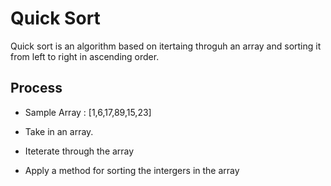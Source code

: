 # Quick Sort

Quick sort is an algorithm based on itertaing throguh an array and sorting it from left to right in ascending order. 

## Process

- Sample Array : [1,6,17,89,15,23]

- Take in an array.
- Iteterate through the array
- Apply a method for sorting the intergers in the array